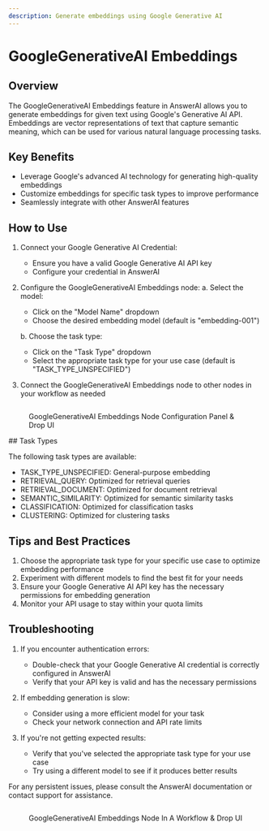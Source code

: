 ```yaml
---
description: Generate embeddings using Google Generative AI
---
```


# GoogleGenerativeAI Embeddings

## Overview

The GoogleGenerativeAI Embeddings feature in AnswerAI allows you to generate embeddings for given text using Google's Generative AI API. Embeddings are vector representations of text that capture semantic meaning, which can be used for various natural language processing tasks.

## Key Benefits

-   Leverage Google's advanced AI technology for generating high-quality embeddings
-   Customize embeddings for specific task types to improve performance
-   Seamlessly integrate with other AnswerAI features

## How to Use

1. Connect your Google Generative AI Credential:

    - Ensure you have a valid Google Generative AI API key
    - Configure your credential in AnswerAI

2. Configure the GoogleGenerativeAI Embeddings node:
   a. Select the model:

    - Click on the "Model Name" dropdown
    - Choose the desired embedding model (default is "embedding-001")

    b. Choose the task type:

    - Click on the "Task Type" dropdown
    - Select the appropriate task type for your use case (default is "TASK_TYPE_UNSPECIFIED")

3. Connect the GoogleGenerativeAI Embeddings node to other nodes in your workflow as needed

<!-- TODO: Add a screenshot of the GoogleGenerativeAI Embeddings node configuration panel -->
<figure><img src="/.gitbook/assets/screenshots/googlegennerativeaiembeddings.png" alt="" /><figcaption><p> GoogleGenerativeAI Embeddings Node Configuration Panel  &#x26; Drop UI</p></figcaption></figure>
## Task Types

The following task types are available:

-   TASK_TYPE_UNSPECIFIED: General-purpose embedding
-   RETRIEVAL_QUERY: Optimized for retrieval queries
-   RETRIEVAL_DOCUMENT: Optimized for document retrieval
-   SEMANTIC_SIMILARITY: Optimized for semantic similarity tasks
-   CLASSIFICATION: Optimized for classification tasks
-   CLUSTERING: Optimized for clustering tasks

## Tips and Best Practices

1. Choose the appropriate task type for your specific use case to optimize embedding performance
2. Experiment with different models to find the best fit for your needs
3. Ensure your Google Generative AI API key has the necessary permissions for embedding generation
4. Monitor your API usage to stay within your quota limits

## Troubleshooting

1. If you encounter authentication errors:

    - Double-check that your Google Generative AI credential is correctly configured in AnswerAI
    - Verify that your API key is valid and has the necessary permissions

2. If embedding generation is slow:

    - Consider using a more efficient model for your task
    - Check your network connection and API rate limits

3. If you're not getting expected results:
    - Verify that you've selected the appropriate task type for your use case
    - Try using a different model to see if it produces better results

For any persistent issues, please consult the AnswerAI documentation or contact support for assistance.

<!-- TODO: Add a screenshot of a sample workflow using the GoogleGenerativeAI Embeddings node -->
<figure><img src="/.gitbook/assets/screenshots/googlegenerativeaiembeddingnodeinaowrkflow.png" alt="" /><figcaption><p> GoogleGenerativeAI Embeddings Node In A Workflow  &#x26; Drop UI</p></figcaption></figure>
